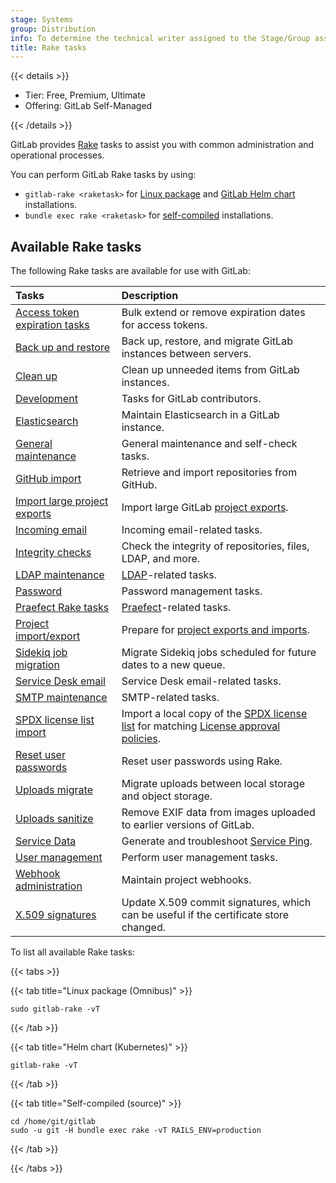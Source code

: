 ```yaml
---
stage: Systems
group: Distribution
info: To determine the technical writer assigned to the Stage/Group associated with this page, see https://handbook.gitlab.com/handbook/product/ux/technical-writing/#assignments
title: Rake tasks
---
```


{{< details >}}

- Tier: Free, Premium, Ultimate
- Offering: GitLab Self-Managed

{{< /details >}}

GitLab provides [Rake](https://ruby.github.io/rake/) tasks to assist you with common administration and operational
processes.

You can perform GitLab Rake tasks by using:

- `gitlab-rake <raketask>` for [Linux package](https://docs.gitlab.com/omnibus/) and [GitLab Helm chart](https://docs.gitlab.com/charts/troubleshooting/kubernetes_cheat_sheet.html#gitlab-specific-kubernetes-information) installations.
- `bundle exec rake <raketask>` for [self-compiled](../../install/installation.md) installations.

## Available Rake tasks

The following Rake tasks are available for use with GitLab:

| Tasks                                                                                                      | Description |
|:-----------------------------------------------------------------------------------------------------------|:------------|
| [Access token expiration tasks](tokens/_index.md)                                                          | Bulk extend or remove expiration dates for access tokens. |
| [Back up and restore](../../administration/backup_restore/_index.md)                                          | Back up, restore, and migrate GitLab instances between servers. |
| [Clean up](cleanup.md)                                                                                     | Clean up unneeded items from GitLab instances. |
| [Development](../../development/rake_tasks.md)                                                                | Tasks for GitLab contributors. |
| [Elasticsearch](../../integration/advanced_search/elasticsearch.md#gitlab-advanced-search-rake-tasks)         | Maintain Elasticsearch in a GitLab instance. |
| [General maintenance](maintenance.md)                                                                      | General maintenance and self-check tasks. |
| [GitHub import](github_import.md)                                                                          | Retrieve and import repositories from GitHub. |
| [Import large project exports](project_import_export.md#import-large-projects)                             | Import large GitLab [project exports](../../user/project/settings/import_export.md). |
| [Incoming email](incoming_email.md)                                                                        | Incoming email-related tasks. |
| [Integrity checks](check.md)                                                                               | Check the integrity of repositories, files, LDAP, and more. |
| [LDAP maintenance](ldap.md)                                                                                | [LDAP](../../administration/auth/ldap/_index.md)-related tasks. |
| [Password](password.md)                                                                                    | Password management tasks. |
| [Praefect Rake tasks](praefect.md)                                                                         | [Praefect](../../administration/gitaly/praefect.md)-related tasks. |
| [Project import/export](project_import_export.md)                                                          | Prepare for [project exports and imports](../../user/project/settings/import_export.md). |
| [Sidekiq job migration](../sidekiq/sidekiq_job_migration.md)                                                          | Migrate Sidekiq jobs scheduled for future dates to a new queue. |
| [Service Desk email](service_desk_email.md)                                                                | Service Desk email-related tasks. |
| [SMTP maintenance](smtp.md)                                                                                | SMTP-related tasks. |
| [SPDX license list import](spdx.md)                                                                        | Import a local copy of the [SPDX license list](https://spdx.org/licenses/) for matching [License approval policies](../../user/compliance/license_approval_policies.md). |
| [Reset user passwords](../../security/reset_user_password.md#use-a-rake-task)                                 | Reset user passwords using Rake. |
| [Uploads migrate](uploads/migrate.md)                                                                      | Migrate uploads between local storage and object storage. |
| [Uploads sanitize](uploads/sanitize.md)                                                                    | Remove EXIF data from images uploaded to earlier versions of GitLab. |
| [Service Data](../../development/internal_analytics/service_ping/troubleshooting.md#generate-service-ping)    | Generate and troubleshoot [Service Ping](../../development/internal_analytics/service_ping/_index.md). |
| [User management](user_management.md)                                                                      | Perform user management tasks. |
| [Webhook administration](web_hooks.md)                                                                     | Maintain project webhooks. |
| [X.509 signatures](x509_signatures.md)                                                                     | Update X.509 commit signatures, which can be useful if the certificate store changed. |

To list all available Rake tasks:

{{< tabs >}}

{{< tab title="Linux package (Omnibus)" >}}

```shell
sudo gitlab-rake -vT
```

{{< /tab >}}

{{< tab title="Helm chart (Kubernetes)" >}}

```shell
gitlab-rake -vT
```

{{< /tab >}}

{{< tab title="Self-compiled (source)" >}}

```shell
cd /home/git/gitlab
sudo -u git -H bundle exec rake -vT RAILS_ENV=production
```

{{< /tab >}}

{{< /tabs >}}
